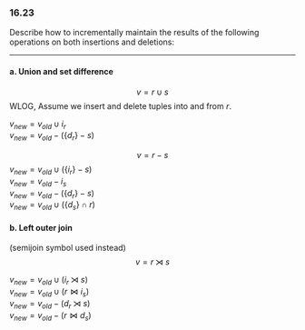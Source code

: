 ### 16.23

Describe how to incrementally maintain the results of the following operations
on both insertions and deletions:

---

#### a. Union and set difference

$$v = r \cup s$$
WLOG, Assume we insert and delete tuples into and from $r$.

$v_{new} = v_{old} \cup i_{r}$<br>
$v_{new} = v_{old} - (\{d_r\} -s)$

$$v = r - s$$
$v_{new} = v_{old} \cup (\{i_r\}-s)$<br>
$v_{new} = v_{old} - i_s$<br>
$v_{new} = v_{old} - (\{d_r\}-s)$<br>
$v_{new} = v_{old} \cup (\{d_s\} \cap r)$


#### b. Left outer join

(semijoin symbol used instead)
$$v = r \rtimes s$$

$v_{new} = v_{old} \cup (i_r \rtimes s)$<br>
$v_{new} = v_{old} \cup (r \bowtie i_s)$<br>
$v_{new} = v_{old} - (d_r \rtimes s)$<br>
$v_{new} = v_{old} - (r \bowtie d_s)$<br>